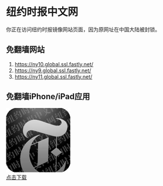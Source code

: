 <h1>纽约时报中文网</h1>
<p>你正在访问纽约时报镜像网站页面，因为原网址在中国大陆被封锁。</p>
<h2>免翻墙网站</h2>
<ol>
<li><a href="https://ny10.global.ssl.fastly.net/" target="1">https://ny10.global.ssl.fastly.net/</a></li>
<li><a href="https://ny9.global.ssl.fastly.net/" target="2">https://ny9.global.ssl.fastly.net/</a></li>
<li><a href="https://ny11.global.ssl.fastly.net/" target="3">https://ny11.global.ssl.fastly.net/</a></li>
</ol>
<h2>免翻墙iPhone/iPad应用</h2>
<p>
	<a href="https://itunes.apple.com/cn/app/niu-yue-shi-bao-zhong-wen-wang/id807498298?mt=8">
		<img src="icon175x175.jpeg" />
		<br/>点击下载
	</a>
</p>